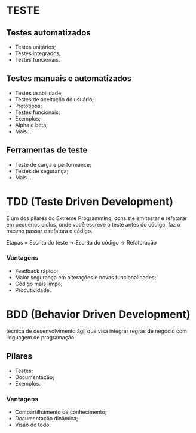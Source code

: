 # TESTE

## Testes automatizados

* Testes unitários;
* Testes integrados;
* Testes funcionais.

## Testes manuais e automatizados

* Testes usabilidade;
* Testes de aceitação do usuário;
* Protótipos;
* Testes funcionais;
* Exemplos;
* Alpha e beta;
* Mais...

## Ferramentas de teste

* Teste de carga e performance;
* Testes de segurança;
* Mais...

# TDD (Teste Driven Development)

É um dos pilares do Extreme Programming, consiste em testar e refatorar em pequenos ciclos, onde você escreve o teste antes do código, faz o mesmo passar e refatora o código.

Etapas = Escrita do teste -> Escrita do código -> Refatoração

### Vantagens

* Feedback rápido;
* Maior segurança em alterações e novas funcionalidades;
* Código mais limpo;
* Produtividade.

# BDD (Behavior Driven Development)

técnica de desenvolvimento ágil que visa integrar regras de negócio com linguagem de programação.

## Pilares
* Testes;
* Documentação;
* Exemplos.

### Vantagens

* Compartilhamento de conhecimento;
* Documentação dinâmica;
* Visão do todo.
